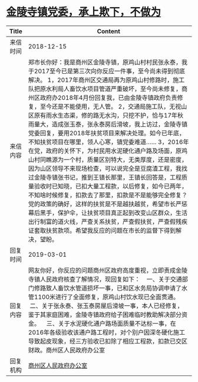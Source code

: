# <a href="http://www.shangluo.gov.cn/zmhd/ldxxxx.jsp?urltype=leadermail.LeaderMailContentUrl&wbtreeid=1112&leadermailid=5075">金陵寺镇党委，承上欺下，不做为</a>
| Title |                                                                                                                                                                                                                                                                                  Content                                                                                                                                                                                                                                                                                  |
|:-----:|---------------------------------------------------------------------------------------------------------------------------------------------------------------------------------------------------------------------------------------------------------------------------------------------------------------------------------------------------------------------------------------------------------------------------------------------------------------------------------------------------------------------------------------------------------------------------|
| 来信时间  | 2018-12-15                                                                                                                                                                                                                                                                                                                                                                                                                                                                                                                                                                |
| 来信内容  | 郑市长你好：我是商州区金陵寺镇，原鸡山村村民张永泰，我于2017至今已是第三次向你反应一件事，至今尚未得到彻底解决。 1，2017年商州区交通局再为原鸡山村修路时，施工队把原水利局人畜饮水项目管道严重破坏，至今尚未修复，商州区政府办2018年4月份回复我，已由金陵寺镇政府负责修复，至今还是不能使用，无人管。 2，交通局施工队，无视山区原有雨水生态渠，修的路无水沟，只挖不护，恰与17年秋雨量大，造成张玉泰，张永泰房后滑坡，我上访过，金陵寺镇党委回复，要用2018年扶贫项目来解决处理。如今已年底，不知扶贫项目在哪里，领人心寒，镇党委难道…… 3，2016年在党，政府的关怀下，为村民用水泥硬化通户路及场面，原鸡山村同瞧源为一个村，质量区别特大，无类厚度，还是密度，因为山区领导不来现场检查，可以说完全是豆腐渣工程，我找过金陵寺镇张书记，推到王镇长那里，王镇长回答是，工程质量验收时已知晓，已扣大量工程款，以后修复，如今已两年，不知啥时候修复，扣款去了那里，扣款是不是能够完全修复？党的政策的确好，这样的扶贫是不是越扶越贫，希望市长严惩幕后黑手，保护伞，让扶贫项目真正起到改变山区群众，生活出行制富的道火线，严查关系扶贫，严查假扶贫，严查假残疾证套取扶贫款项。希望我反应的问题在市长的监督下得到解决，望盼。 |
| 回复时间  | 2019-03-01                                                                                                                                                                                                                                                                                                                                                                                                                                                                                                                                                                |
| 回复内容  | 网友你好，你反应的问题商州区政府高度重视，立即责成金陵寺镇人民政府核查了解情况，现回复如下：    一、关于交通部门修路致人畜饮水管道损坏一事，已和区水务局协调申请了水管1100米进行了全面修复，原鸡山村饮水现已全面贯通。    二、关于张永泰、张玉泰房屋后滑坡一事，本人已经修复，鉴于其家庭困难，金陵寺镇政府给子困难临时教助解决部分资金。    三、关于水泥硬化通户路场面质量不达标一事，在2016年各级验收该通户路工程时，对个别户因深冬硬化施工导致起皮现象，经三方验收已扣除了相应工程款，扣款已交区财政。商州区人民政府办公室                                                                                                                                                                                                                                                                                                  |
| 回复机构  | <a href="../../category/agencies/商州区人民政府办公室.md">商州区人民政府办公室</a>                                                                                                                                                                                                                                                                                                                                                                                                                                                                                                            |
